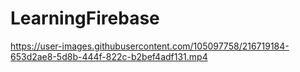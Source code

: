 # LearningFirebase


https://user-images.githubusercontent.com/105097758/216719184-653d2ae8-5d8b-444f-822c-b2bef4adf131.mp4

